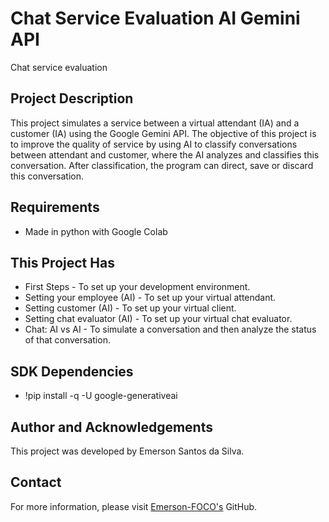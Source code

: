 # Chat Service Evaluation AI Gemini API
Chat service evaluation

## Project Description
This project simulates a service between a virtual attendant (IA) and a customer (IA) using the Google Gemini API. The objective of this project is to improve the quality of service by using AI to classify conversations between attendant and customer, where the AI analyzes and classifies this conversation. After classification, the program can direct, save or discard this conversation.

## Requirements
- Made in python with Google Colab

## This Project Has
- First Steps - To set up your development environment.
- Setting your employee (AI) - To set up your virtual attendant.
- Setting customer (AI) - To set up your virtual client.
- Setting chat evaluator (AI) - To set up your virtual chat evaluator.
- Chat: AI vs AI - To simulate a conversation and then analyze the status of that conversation.

## SDK Dependencies
- !pip install -q -U google-generativeai

## Author and Acknowledgements
This project was developed by Emerson Santos da Silva.

## Contact
For more information, please visit [Emerson-FOCO's](https://github.com/Emerson-Foco) GitHub.
